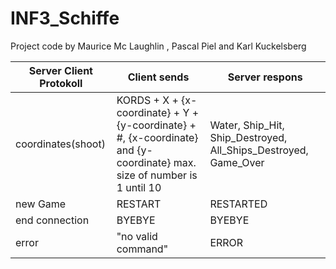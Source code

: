 # INF3_Schiffe
Project code by Maurice Mc Laughlin , Pascal Piel and Karl Kuckelsberg

| Server Client Protokoll  | Client sends | Server respons |
|---|---|---|
|  coordinates(shoot) |  KORDS + X + {x-coordinate} + Y + {y-coordinate} + #, {x-coordinate} and {y-coordinate} max. size of number is 1 until  10 | Water,  Ship_Hit, Ship_Destroyed, All_Ships_Destroyed, Game_Over|
|  new Game | RESTART  | RESTARTED|
|  end connection | BYEBYE  | BYEBYE |
|  error | "no valid command" | ERROR |
